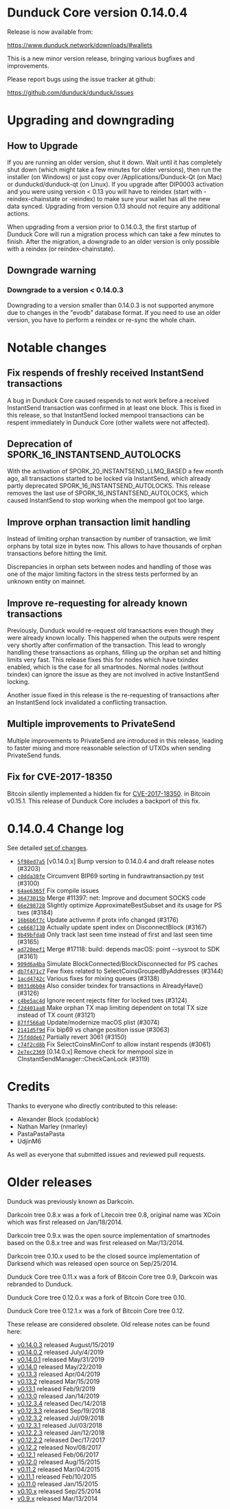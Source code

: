 Dunduck Core version 0.14.0.4
==========================

Release is now available from:

  <https://www.dunduck.network/downloads/#wallets>

This is a new minor version release, bringing various bugfixes and improvements.

Please report bugs using the issue tracker at github:

  <https://github.com/dunduck/dunduck/issues>


Upgrading and downgrading
=========================

How to Upgrade
--------------

If you are running an older version, shut it down. Wait until it has completely
shut down (which might take a few minutes for older versions), then run the
installer (on Windows) or just copy over /Applications/Dunduck-Qt (on Mac) or
dunduckd/dunduck-qt (on Linux). If you upgrade after DIP0003 activation and you were
using version < 0.13 you will have to reindex (start with -reindex-chainstate
or -reindex) to make sure your wallet has all the new data synced. Upgrading from
version 0.13 should not require any additional actions.

When upgrading from a version prior to 0.14.0.3, the
first startup of Dunduck Core will run a migration process which can take a few minutes
to finish. After the migration, a downgrade to an older version is only possible with
a reindex (or reindex-chainstate).

Downgrade warning
-----------------

### Downgrade to a version < 0.14.0.3

Downgrading to a version smaller than 0.14.0.3 is not supported anymore due to changes
in the "evodb" database format. If you need to use an older version, you have to perform
a reindex or re-sync the whole chain.

Notable changes
===============

Fix respends of freshly received InstantSend transactions
---------------------------------------------------------

A bug in Dunduck Core caused respends to not work before a received InstantSend transaction was confirmed in at least
one block. This is fixed in this release, so that InstantSend locked mempool transactions can be
respent immediately in Dunduck Core (other wallets were not affected).

Deprecation of SPORK_16_INSTANTSEND_AUTOLOCKS
---------------------------------------------

With the activation of SPORK_20_INSTANTSEND_LLMQ_BASED a few month ago, all transactions started to be locked via
InstantSend, which already partly deprecated SPORK_16_INSTANTSEND_AUTOLOCKS. This release removes the last use
of SPORK_16_INSTANTSEND_AUTOLOCKS, which caused InstantSend to stop working when the mempool got too large.

Improve orphan transaction limit handling
-----------------------------------------

Instead of limiting orphan transaction by number of transaction, we limit orphans by total size in bytes
now. This allows to have thousands of orphan transactions before hitting the limit.

Discrepancies in orphan sets between nodes and handling of those was one of the major limiting factors in
the stress tests performed by an unknown entity on mainnet.

Improve re-requesting for already known transactions
----------------------------------------------------

Previously, Dunduck would re-request old transactions even though they were already known locally. This
happened when the outputs were respent very shortly after confirmation of the transaction. This lead to
wrongly handling these transactions as orphans, filling up the orphan set and hitting limits very fast.
This release fixes this for nodes which have txindex enabled, which is the case for all smartnodes. Normal
nodes (without txindex) can ignore the issue as they are not involved in active InstantSend locking.

Another issue fixed in this release is the re-requesting of transactions after an InstantSend lock invalidated
a conflicting transaction.

Multiple improvements to PrivateSend
------------------------------------

Multiple improvements to PrivateSend are introduced in this release, leading to faster mixing and more
reasonable selection of UTXOs when sending PrivateSend funds.

Fix for CVE-2017-18350
----------------------

Bitcoin silently implemented a hidden fix for [CVE-2017-18350](https://lists.linuxfoundation.org/pipermail/bitcoin-dev/2019-November/017453.html).
in Bitcoin v0.15.1. This release of Dunduck Core includes a backport of this fix.


0.14.0.4 Change log
===================

See detailed [set of changes](https://github.com/dunduck/dunduck/compare/v0.14.0.3...dunduck:v0.14.0.4).

- [`5f98ed7a5`](https://github.com/dunduck/dunduck/commit/5f98ed7a5) [v0.14.0.x] Bump version to 0.14.0.4 and draft release notes (#3203)
- [`c0dda38fe`](https://github.com/dunduck/dunduck/commit/c0dda38fe) Circumvent BIP69 sorting in fundrawtransaction.py test (#3100)
- [`64ae6365f`](https://github.com/dunduck/dunduck/commit/64ae6365f) Fix compile issues
- [`36473015b`](https://github.com/dunduck/dunduck/commit/36473015b) Merge #11397: net: Improve and document SOCKS code
- [`66e298728`](https://github.com/dunduck/dunduck/commit/66e298728) Slightly optimize ApproximateBestSubset and its usage for PS txes (#3184)
- [`16b6b6f7c`](https://github.com/dunduck/dunduck/commit/16b6b6f7c) Update activemn if protx info changed (#3176)
- [`ce6687130`](https://github.com/dunduck/dunduck/commit/ce6687130) Actually update spent index on DisconnectBlock (#3167)
- [`9b49bfda8`](https://github.com/dunduck/dunduck/commit/9b49bfda8) Only track last seen time instead of first and last seen time (#3165)
- [`ad720eef1`](https://github.com/dunduck/dunduck/commit/ad720eef1) Merge #17118: build: depends macOS: point --sysroot to SDK (#3161)
- [`909d6a4ba`](https://github.com/dunduck/dunduck/commit/909d6a4ba) Simulate BlockConnected/BlockDisconnected for PS caches
- [`db7f471c7`](https://github.com/dunduck/dunduck/commit/db7f471c7) Few fixes related to SelectCoinsGroupedByAddresses (#3144)
- [`1acd4742c`](https://github.com/dunduck/dunduck/commit/1acd4742c) Various fixes for mixing queues (#3138)
- [`0031d6b04`](https://github.com/dunduck/dunduck/commit/0031d6b04) Also consider txindex for transactions in AlreadyHave() (#3126)
- [`c4be5ac4d`](https://github.com/dunduck/dunduck/commit/c4be5ac4d) Ignore recent rejects filter for locked txes (#3124)
- [`f2d401aa8`](https://github.com/dunduck/dunduck/commit/f2d401aa8) Make orphan TX map limiting dependent on total TX size instead of TX count (#3121)
- [`87ff566a0`](https://github.com/dunduck/dunduck/commit/87ff566a0) Update/modernize macOS plist (#3074)
- [`2141d5f9d`](https://github.com/dunduck/dunduck/commit/2141d5f9d) Fix bip69 vs change position issue (#3063)
- [`75fddde67`](https://github.com/dunduck/dunduck/commit/75fddde67) Partially revert 3061 (#3150)
- [`c74f2cd8b`](https://github.com/dunduck/dunduck/commit/c74f2cd8b) Fix SelectCoinsMinConf to allow instant respends (#3061)
- [`2e7ec2369`](https://github.com/dunduck/dunduck/commit/2e7ec2369) [0.14.0.x] Remove check for mempool size in CInstantSendManager::CheckCanLock (#3119)

Credits
=======

Thanks to everyone who directly contributed to this release:

- Alexander Block (codablock)
- Nathan Marley (nmarley)
- PastaPastaPasta
- UdjinM6

As well as everyone that submitted issues and reviewed pull requests.

Older releases
==============

Dunduck was previously known as Darkcoin.

Darkcoin tree 0.8.x was a fork of Litecoin tree 0.8, original name was XCoin
which was first released on Jan/18/2014.

Darkcoin tree 0.9.x was the open source implementation of smartnodes based on
the 0.8.x tree and was first released on Mar/13/2014.

Darkcoin tree 0.10.x used to be the closed source implementation of Darksend
which was released open source on Sep/25/2014.

Dunduck Core tree 0.11.x was a fork of Bitcoin Core tree 0.9,
Darkcoin was rebranded to Dunduck.

Dunduck Core tree 0.12.0.x was a fork of Bitcoin Core tree 0.10.

Dunduck Core tree 0.12.1.x was a fork of Bitcoin Core tree 0.12.

These release are considered obsolete. Old release notes can be found here:

- [v0.14.0.3](https://github.com/dunduck/dunduck/blob/master/doc/release-notes/dunduck/release-notes-0.14.0.3.md) released August/15/2019
- [v0.14.0.2](https://github.com/dunduck/dunduck/blob/master/doc/release-notes/dunduck/release-notes-0.14.0.2.md) released July/4/2019
- [v0.14.0.1](https://github.com/dunduck/dunduck/blob/master/doc/release-notes/dunduck/release-notes-0.14.0.1.md) released May/31/2019
- [v0.14.0](https://github.com/dunduck/dunduck/blob/master/doc/release-notes/dunduck/release-notes-0.14.0.md) released May/22/2019
- [v0.13.3](https://github.com/dunduck/dunduck/blob/master/doc/release-notes/dunduck/release-notes-0.13.3.md) released Apr/04/2019
- [v0.13.2](https://github.com/dunduck/dunduck/blob/master/doc/release-notes/dunduck/release-notes-0.13.2.md) released Mar/15/2019
- [v0.13.1](https://github.com/dunduck/dunduck/blob/master/doc/release-notes/dunduck/release-notes-0.13.1.md) released Feb/9/2019
- [v0.13.0](https://github.com/dunduck/dunduck/blob/master/doc/release-notes/dunduck/release-notes-0.13.0.md) released Jan/14/2019
- [v0.12.3.4](https://github.com/dunduck/dunduck/blob/master/doc/release-notes/dunduck/release-notes-0.12.3.4.md) released Dec/14/2018
- [v0.12.3.3](https://github.com/dunduck/dunduck/blob/master/doc/release-notes/dunduck/release-notes-0.12.3.3.md) released Sep/19/2018
- [v0.12.3.2](https://github.com/dunduck/dunduck/blob/master/doc/release-notes/dunduck/release-notes-0.12.3.2.md) released Jul/09/2018
- [v0.12.3.1](https://github.com/dunduck/dunduck/blob/master/doc/release-notes/dunduck/release-notes-0.12.3.1.md) released Jul/03/2018
- [v0.12.2.3](https://github.com/dunduck/dunduck/blob/master/doc/release-notes/dunduck/release-notes-0.12.2.3.md) released Jan/12/2018
- [v0.12.2.2](https://github.com/dunduck/dunduck/blob/master/doc/release-notes/dunduck/release-notes-0.12.2.2.md) released Dec/17/2017
- [v0.12.2](https://github.com/dunduck/dunduck/blob/master/doc/release-notes/dunduck/release-notes-0.12.2.md) released Nov/08/2017
- [v0.12.1](https://github.com/dunduck/dunduck/blob/master/doc/release-notes/dunduck/release-notes-0.12.1.md) released Feb/06/2017
- [v0.12.0](https://github.com/dunduck/dunduck/blob/master/doc/release-notes/dunduck/release-notes-0.12.0.md) released Aug/15/2015
- [v0.11.2](https://github.com/dunduck/dunduck/blob/master/doc/release-notes/dunduck/release-notes-0.11.2.md) released Mar/04/2015
- [v0.11.1](https://github.com/dunduck/dunduck/blob/master/doc/release-notes/dunduck/release-notes-0.11.1.md) released Feb/10/2015
- [v0.11.0](https://github.com/dunduck/dunduck/blob/master/doc/release-notes/dunduck/release-notes-0.11.0.md) released Jan/15/2015
- [v0.10.x](https://github.com/dunduck/dunduck/blob/master/doc/release-notes/dunduck/release-notes-0.10.0.md) released Sep/25/2014
- [v0.9.x](https://github.com/dunduck/dunduck/blob/master/doc/release-notes/dunduck/release-notes-0.9.0.md) released Mar/13/2014


